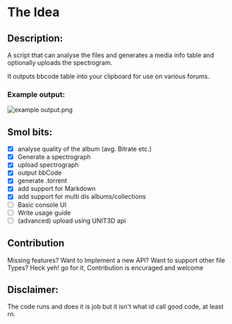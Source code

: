 # The Idea 
## Description:
A script that can analyse the files and generates a media info table and optionally uploads the spectrogram.

It outputs bbcode table into your clipboard for use on various forums.

### Example output:
![example output.png](doc%2Fimages%2Fexample%20output.png)

## Smol bits:
- [x] analyse quality of the album (avg. Bitrate etc.)
- [x] Generate a spectrograph
- [x] upload spectrograph 
- [x] output bbCode
- [x] generate .torrent 
- [x] add support for Markdown
- [x] add support for multi dis albums/collections
- [ ] Basic console UI
- [ ] Write usage guide
- [ ] (advanced) upload using UNIT3D api

## Contribution
Missing features? Want to Implement a new API? Want to support other file Types?
Heck yeh! go for it, Contribution is encuraged and welcome 

## Disclaimer:
The code runs and does it is job but it isn't what id call good code, at least rn.
